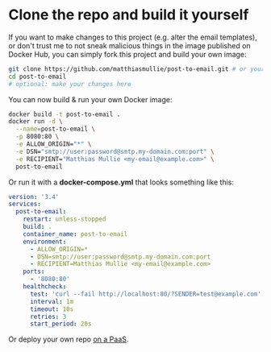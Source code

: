 # Clone the repo and build it yourself

If you want to make changes to this project (e.g. alter the email templates), or don't trust me to not sneak malicious things in the image published on Docker Hub, you can simply fork this project and build your own image:

```sh
git clone https://github.com/matthiasmullie/post-to-email.git # or your own fork
cd post-to-email
# optional: make your changes here
```

You can now build & run your own Docker image:

```sh
docker build -t post-to-email .
docker run -d \
  --name=post-to-email \
  -p 8080:80 \
  -e ALLOW_ORIGIN="*" \
  -e DSN="smtp://user:password@smtp.my-domain.com:port" \
  -e RECIPIENT="Matthias Mullie <my-email@example.com>" \
  post-to-email
```

Or run it with a **docker-compose.yml** that looks something like this:

```yaml
version: '3.4'
services:
  post-to-email:
    restart: unless-stopped
    build: .
    container_name: post-to-email
    environment:
      - ALLOW_ORIGIN=*
      - DSN=smtp://user:password@smtp.my-domain.com:port
      - RECIPIENT=Matthias Mullie <my-email@example.com>
    ports:
      - '8080:80'
    healthcheck:
      test: 'curl --fail http://localhost:80/?SENDER=test@example.com'
      interval: 1m
      timeout: 10s
      retries: 3
      start_period: 20s
```

Or deploy your own repo [on a PaaS](1-paas.md).
